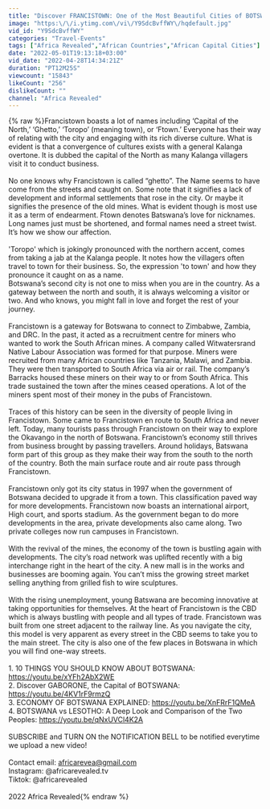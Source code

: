 ```yaml
---
title: "Discover FRANCISTOWN: One of the Most Beautiful Cities of BOTSWANA | 10 INTERESTING FACTS ABOUT IT"
image: "https:\/\/i.ytimg.com\/vi\/Y9SdcBvffWY\/hqdefault.jpg"
vid_id: "Y9SdcBvffWY"
categories: "Travel-Events"
tags: ["Africa Revealed","African Countries","African Capital Cities"]
date: "2022-05-01T19:13:18+03:00"
vid_date: "2022-04-28T14:34:21Z"
duration: "PT12M25S"
viewcount: "15843"
likeCount: "256"
dislikeCount: ""
channel: "Africa Revealed"
---
```

{% raw %}Francistown boasts a lot of names including ‘Capital of the North,’ ‘Ghetto,’ ‘Toropo’ (meaning town), or ‘Ftown.’ Everyone has their way of relating with the city and engaging with its rich diverse culture. What is evident is that a convergence of cultures exists with a general Kalanga overtone. It is dubbed the capital of the North as many Kalanga villagers visit it to conduct business. <br /><br />No one knows why Francistown is called “ghetto”. The Name seems to have come from the streets and caught on. Some note that it signifies a lack of development and informal settlements that rose in the city. Or maybe it signifies the presence of the old mines. What is evident though is most use it as a term of endearment. Ftown denotes Batswana’s love for nicknames. Long names just must be shortened, and formal names need a street twist. It’s how we show our affection.<br /><br />'Toropo' which is jokingly pronounced with the northern accent, comes from taking a jab at the Kalanga people. It notes how the villagers often travel to town for their business. So, the expression 'to town' and how they pronounce it caught on as a name.<br />Botswana’s second city is not one to miss when you are in the country. As a gateway between the north and south, it is always welcoming a visitor or two. And who knows, you might fall in love and forget the rest of your journey. <br /><br />Francistown is a gateway for Botswana to connect to Zimbabwe, Zambia, and DRC. In the past, it acted as a recruitment centre for miners who wanted to work the South African mines. A company called Witwatersrand Native Labour Association was formed for that purpose. Miners were recruited from many African countries like Tanzania, Malawi, and Zambia. They were then transported to South Africa via air or rail.  The company’s Barracks housed these miners on their way to or from South Africa. This trade sustained the town after the mines ceased operations. A lot of the miners spent most of their money in the pubs of Francistown.<br /><br />Traces of this history can be seen in the diversity of people living in Francistown. Some came to Francistown en route to South Africa and never left. Today, many tourists pass through Francistown on their way to explore the Okavango in the north of Botswana. Francistown’s economy still thrives from business brought by passing travellers. Around holidays, Batswana form part of this group as they make their way from the south to the north of the country. Both the main surface route and air route pass through Francistown. <br /><br />Francistown only got its city status in 1997 when the government of Botswana decided to upgrade it from a town. This classification paved way for more developments. Francistown now boasts an international airport, High court, and sports stadium. As the government began to do more developments in the area, private developments also came along. Two private colleges now run campuses in Francistown. <br /><br />With the revival of the mines, the economy of the town is bustling again with developments. The city’s road network was uplifted recently with a big interchange right in the heart of the city. A new mall is in the works and businesses are booming again. You can’t miss the growing street market selling anything from grilled fish to wire sculptures. <br /><br />With the rising unemployment, young Batswana are becoming innovative at taking opportunities for themselves. At the heart of Francistown is the CBD which is always bustling with people and all types of trade. Francistown was built from one street adjacent to the railway line. As you navigate the city, this model is very apparent as every street in the CBD seems to take you to the main street. The city is also one of the few places in Botswana in which you will find one-way streets. <br /><br />1. 10 THINGS YOU SHOULD KNOW ABOUT BOTSWANA: <a rel="nofollow" target="blank" href="https://youtu.be/xYFh2AbX2WE">https://youtu.be/xYFh2AbX2WE</a><br />2. Discover GABORONE, the Capital of BOTSWANA: <a rel="nofollow" target="blank" href="https://youtu.be/4KV1rF9rmzQ">https://youtu.be/4KV1rF9rmzQ</a><br />3. ECONOMY OF BOTSWANA EXPLAINED: <a rel="nofollow" target="blank" href="https://youtu.be/XnFRrF1QMeA">https://youtu.be/XnFRrF1QMeA</a><br />4. BOTSWANA vs LESOTHO: A Deep Look and Comparison of the Two Peoples: <a rel="nofollow" target="blank" href="https://youtu.be/qNxUVCl4K2A">https://youtu.be/qNxUVCl4K2A</a><br /><br />SUBSCRIBE and TURN ON the NOTIFICATION BELL to be notified everytime we upload a new video! <br /><br />Contact email: africarevea@gmail.com<br />Instagram: @africarevealed.tv<br />Tiktok: @africarevealed<br /><br />2022 Africa Revealed{% endraw %}
